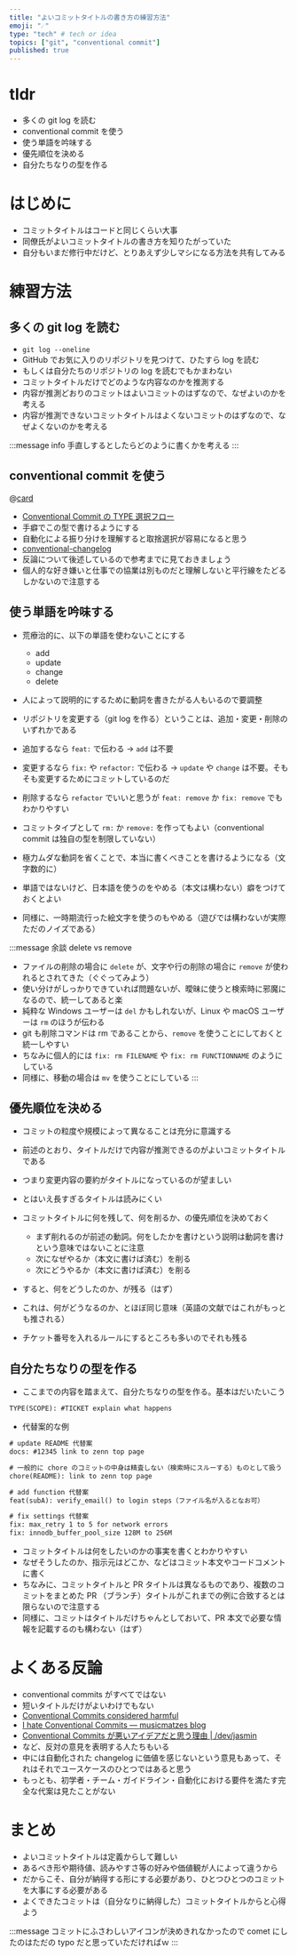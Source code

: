 ```yaml
---
title: "よいコミットタイトルの書き方の練習方法"
emoji: "☄️"
type: "tech" # tech or idea
topics: ["git", "conventional commit"]
published: true
---
```


# tldr

- 多くの git log を読む
- conventional commit を使う
- 使う単語を吟味する
- 優先順位を決める
- 自分たちなりの型を作る

# はじめに

- コミットタイトルはコードと同じくらい大事
- 同僚氏がよいコミットタイトルの書き方を知りたがっていた
- 自分もいまだ修行中だけど、とりあえず少しマシになる方法を共有してみる

# 練習方法

## 多くの git log を読む

- `git log --oneline`
- GitHub でお気に入りのリポジトリを見つけて、ひたすら log を読む
- もしくは自分たちのリポジトリの log を読むでもかまわない
- コミットタイトルだけでどのような内容なのかを推測する
- 内容が推測どおりのコミットはよいコミットのはずなので、なぜよいのかを考える
- 内容が推測できないコミットタイトルはよくないコミットのはずなので、なぜよくないのかを考える

:::message info
手直しするとしたらどのように書くかを考える
:::

## conventional commit を使う

@[card](https://www.conventionalcommits.org/)

- [Conventional Commit の TYPE 選択フロー](https://zenn.dev/raki/articles/2025-07-25_conventional_commit)
- 手癖でこの型で書けるようにする
- 自動化による振り分けを理解すると取捨選択が容易になると思う
- [conventional-changelog](https://github.com/conventional-changelog/conventional-changelog)
- 反論について後述しているので参考までに見ておきましょう
- 個人的な好き嫌いと仕事での協業は別ものだと理解しないと平行線をたどるしかないので注意する

## 使う単語を吟味する

- 荒療治的に、以下の単語を使わないことにする

  - add
  - update
  - change
  - delete

- 人によって説明的にするために動詞を書きたがる人もいるので要調整
- リポジトリを変更する（git log を作る）ということは、追加・変更・削除のいずれかである
- 追加するなら `feat:` で伝わる → `add` は不要
- 変更するなら `fix:` や `refactor:` で伝わる → `update` や `change` は不要。そもそも変更するためにコミットしているのだ
- 削除するなら `refactor` でいいと思うが `feat: remove` か `fix: remove` でもわかりやすい
- コミットタイプとして `rm:` か `remove:` を作ってもよい（conventional commit は独自の型を制限していない）
- 極力ムダな動詞を省くことで、本当に書くべきことを書けるようになる（文字数的に）
- 単語ではないけど、日本語を使うのをやめる（本文は構わない）癖をつけておくとよい
- 同様に、一時期流行った絵文字を使うのもやめる（遊びでは構わないが実際ただのノイズである）

:::message
余談 delete vs remove

- ファイルの削除の場合に `delete` が、文字や行の削除の場合に `remove` が使われるとされてきた（ぐぐってみよう）
- 使い分けがしっかりできていれば問題ないが、曖昧に使うと検索時に邪魔になるので、統一してあると楽
- 純粋な Windows ユーザーは `del` かもしれないが、Linux や macOS ユーザーは `rm` のほうが伝わる
- git も削除コマンドは rm であることから、`remove` を使うことにしておくと統一しやすい
- ちなみに個人的には `fix: rm FILENAME` や `fix: rm FUNCTIONNAME` のようにしている
- 同様に、移動の場合は `mv` を使うことにしている
  :::

## 優先順位を決める

- コミットの粒度や規模によって異なることは充分に意識する
- 前述のとおり、タイトルだけで内容が推測できるのがよいコミットタイトルである
- つまり変更内容の要約がタイトルになっているのが望ましい
- とはいえ長すぎるタイトルは読みにくい
- コミットタイトルに何を残して、何を削るか、の優先順位を決めておく

  - まず削れるのが前述の動詞。何をしたかを書けという説明は動詞を書けという意味ではないことに注意
  - 次になぜやるか（本文に書けば済む）を削る
  - 次にどうやるか（本文に書けば済む）を削る

- すると、何をどうしたのか、が残る（はず）
- これは、何がどうなるのか、とほぼ同じ意味（英語の文献ではこれがもっとも推される）
- チケット番号を入れるルールにするところも多いのでそれも残る

## 自分たちなりの型を作る

- ここまでの内容を踏まえて、自分たちなりの型を作る。基本はだいたいこう

```txt
TYPE(SCOPE): #TICKET explain what happens
```

- 代替案的な例

```txt
# update README 代替案
docs: #12345 link to zenn top page

# 一般的に chore のコミットの中身は精査しない（検索時にスルーする）ものとして扱う
chore(README): link to zenn top page

# add function 代替案
feat(subA): verify_email() to login steps（ファイル名が入るとなお可）

# fix settings 代替案
fix: max_retry 1 to 5 for network errors
fix: innodb_buffer_pool_size 128M to 256M
```

- コミットタイトルは何をしたいのかの事実を書くとわかりやすい
- なぜそうしたのか、指示元はどこか、などはコミット本文やコードコメントに書く
- ちなみに、コミットタイトルと PR タイトルは異なるものであり、複数のコミットをまとめた PR （ブランチ）タイトルがこれまでの例に合致するとは限らないので注意する
- 同様に、コミットはタイトルだけちゃんとしておいて、PR 本文で必要な情報を記載するのも構わない（はず）

# よくある反論

- conventional commits がすべてではない
- 短いタイトルだけがよいわけでもない
- [Conventional Commits considered harmful](https://larr.net/p/cc.html)
- [I hate Conventional Commits — musicmatzes blog](https://beyermatthias.de/i-hate-conventional-commits)
- [Conventional Commits が悪いアイデアだと思う理由 | /dev/jasmin](https://jasminchen.dev/articles/2022/why-conventional-commits-are-a-bad-idea/)
- など、反対の意見を表明する人たちもいる
- 中には自動化された changelog に価値を感じないという意見もあって、それはそれでユースケースのひとつではあると思う
- もっとも、初学者・チーム・ガイドライン・自動化における要件を満たす完全な代案は見たことがない

# まとめ

- よいコミットタイトルは定義からして難しい
- あるべき形や期待値、読みやすさ等の好みや価値観が人によって違うから
- だからこそ、自分が納得する形にする必要があり、ひとつひとつのコミットを大事にする必要がある
- よくできたコミットは（自分なりに納得した）コミットタイトルからと心得よう

:::message
コミットにふさわしいアイコンが決めきれなかったので comet にしたのはただの typo だと思っていただければｗ
:::
